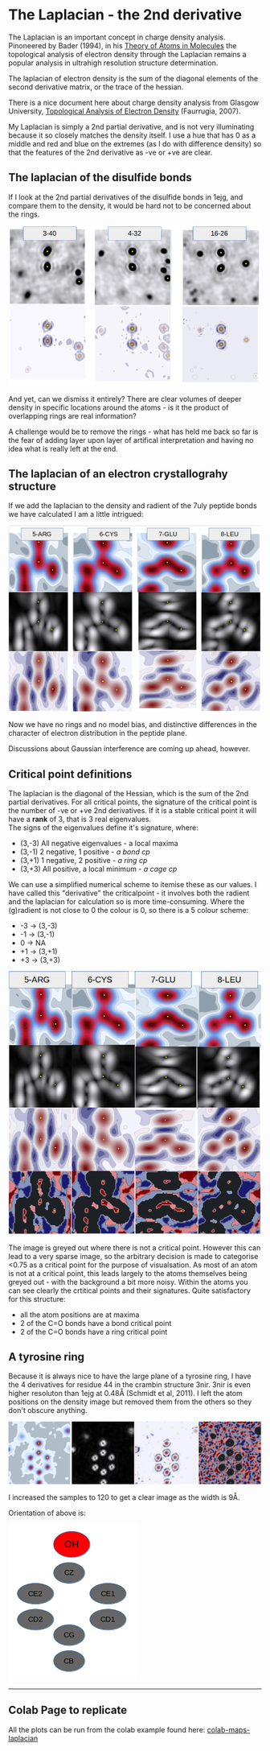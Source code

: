 # The Laplacian - the 2nd derivative

The Laplacian is an important concept in charge density analysis. Pinoneered by Bader (1994), 
in his [Theory of Atoms in Molecules](https://www.chemistry.mcmaster.ca/aim/aim_5.html) the 
topological analysis of electron density through the Laplacian remains a popular analysis 
in ultrahigh resolution structure determination.  

The laplacian of electron density is the sum of the diagonal elements of the second 
derivative matrix, or the trace of the hessian.  

There is a nice document here about charge density analysis from Glasgow University, 
[Topological Analysis of Electron Density](https://www.chem.gla.ac.uk/~louis/xdworkshop/workshop/documentation/jyvaskla_4.pdf) (Faurrugia, 2007).  

My Laplacian is simply a 2nd partial derivative, and is not very illuminating because 
it so closely matches the density itself. I use a hue that has 0 as a middle and red and 
blue on the extremes (as I do with difference density) so that the features of the 2nd 
derivative as -ve or +ve are clear.  

## The laplacian of the disulfide bonds
If I look at the 2nd partial derivatives of the disulfide bonds in 1ejg, and compare them 
to the density, it would be hard not to be concerned about the rings.

![alt text](imgs/di-laplacian.png)

And yet, can we dismiss it entirely? There are clear volumes of deeper density in specific 
locations around the atoms - is it the product of overlapping rings are real information?  

A challenge would be to remove the rings - what has held me back so far is the fear of adding 
layer upon layer of artifical interpretation and having no idea what is really left at the end.  

## The laplacian of an electron crystallograhy structure
If we add the laplacian to the density and radient of the 7uly peptide bonds we have calculated 
I am a little intrigued:

![alt text](imgs/ec-laplac.png)  

Now we have no rings and no model bias, and distinctive differences in the character of electron 
distribution in the peptide plane.  

Discussions about Gaussian interference are coming up ahead, however.  

## Critical point definitions
The laplacian is the diagonal of the Hessian, which is the sum of the 2nd partial derivatives. 
For all critical points, the signature of the critical point is the number of -ve or +ve 2nd 
derivatives. If it is a stable critical point it will have a **rank** of 3, that is 3 real eigenvalues.  
The signs of the eigenvalues define it's signature, where:  
- (3,-3) All negative eigenvalues - a local maxima  
- (3,-1) 2 negative, 1 positive - *a bond cp*  
- (3,+1) 1 negative, 2 positive - *a ring cp*  
- (3,+3) All positive, a local minimum - *a cage cp*  

We can use a simplified numerical scheme to itemise these as our values. 
I have called this "derivative" the criticalpoint - it involves both the radient and the 
laplacian for calculation so is more time-consuming. Where the (g)radient is not close to 0 
the colour is 0, so there is a 5 colour scheme:  
- -3 -> (3,-3)  
- -1 -> (3,-1)  
-  0 -> NA  
- +1 -> (3,+1)  
- +3 -> (3,+3)  

![alt text](imgs/cp-7uly.png)

The image is greyed out where there is not a critical point. However this can lead to a very 
sparse image, so the arbitrary decision is made to categorise <0.75 as a critical point 
for the purpose of visualsation. As most of an atom is not at a critical point, this leads 
largely to the atoms themselves being greyed out - with the background a bit more noisy. 
Within the atoms you can see clearly the crtitical points and their signatures. 
Quite satisfactory for this structure:  
- all the atom positions are at maxima  
- 2 of the C=O bonds have a bond critical point  
- 2 of the C=O bonds have a ring critical point  

## A tyrosine ring
Because it is always nice to have the large plane of a tyrosine ring, I have the 4 derivatives 
for residue 44 in the crambin structure 3nir. 3nir is even higher resoluton than 1ejg at 
0.48Å (Schmidt et al, 2011).  I left the atom positions on the density image but removed them from 
the others so they don't obscure anything.  

![alt text](imgs/tyr.png)

I increased the samples to 120 to get a clear image as the width is 9Å. 

Orientation of above is:  

![alt text](imgs/tyr-atom-grey.png)

---  

## Colab Page to replicate
All the plots can be run from the colab example found here: 
[colab-maps-laplacian](https://github.com/rae-gh/colab-analyses/blob/main/Maps/Laplacian.ipynb)







